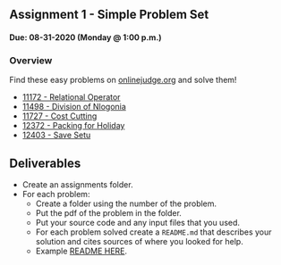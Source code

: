 ## Assignment 1 - Simple Problem Set
#### Due: 08-31-2020 (Monday @ 1:00 p.m.)

### Overview

Find these easy problems on [onlinejudge.org](https://onlinejudge.org/) and solve them!


- [11172 - Relational Operator](https://onlinejudge.org/index.php?option=com_onlinejudge&Itemid=8&category=23&page=show_problem&problem=2113)
- [11498 - Division of Nlogonia](https://onlinejudge.org/index.php?option=com_onlinejudge&Itemid=8&category=26&page=show_problem&problem=2493)
- [11727 - Cost Cutting](https://onlinejudge.org/index.php?option=com_onlinejudge&Itemid=8&category=117&page=show_problem&problem=2827)
- [12372 - Packing for Holiday](https://onlinejudge.org/index.php?option=com_onlinejudge&Itemid=8&category=278&page=show_problem&problem=3794)
- [12403 - Save Setu](https://onlinejudge.org/index.php?option=com_onlinejudge&Itemid=8&category=279&page=show_problem&problem=3834)


## Deliverables

- Create an assignments folder.
- For each problem:
  - Create a folder using the number of the problem.
  - Put the pdf of the problem in the folder.
  - Put your source code and any input files that you used.
  - For each problem solved create a `README.md` that describes your solution and cites sources of where you looked for help.
  - Example [README HERE](../../Resources/03-Readmees/README.md).
